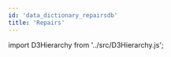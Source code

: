 ```yaml
---
id: 'data_dictionary_repairsdb'
title: 'Repairs'
---
```


import D3Hierarchy from '../src/D3Hierarchy.js';

<D3Hierarchy/>